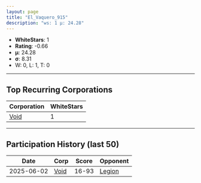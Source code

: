 ```yaml
---
layout: page
title: "El_Vaquero_915"
description: "ws: 1 μ: 24.28"
---
```

- **WhiteStars**: 1
- **Rating**: -0.66
- **μ**: 24.28  
- **σ**: 8.31
- W: 0, L: 1, T: 0

---

## Top Recurring Corporations

| Corporation | WhiteStars |
| --- | --- |
| [Void](https://ws.tsl.rocks/corp/d647d722a09f020b716e059ac7758172a560c7190ac4d7d306c4ede8be6c5e77/) | 1 |

---

## Participation History (last 50)

| Date | Corp | Score | Opponent |
| --- | --- | --- | --- |
| 2025-06-02 | [Void](https://ws.tsl.rocks/corp/d647d722a09f020b716e059ac7758172a560c7190ac4d7d306c4ede8be6c5e77/) | 16-93 | [Legion](https://ws.tsl.rocks/corp/313baaeac1c759ca26e0f4bd3140711cffdfa85c287d4c992dcfb809908cf491/) |